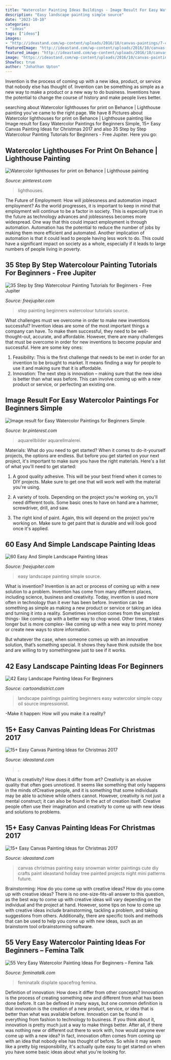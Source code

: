 ```yaml
---
title: "Watercolor Painting Ideas Buildings - Image Result For Easy Watercolor Paintings For Beginners Simple"
description: "Easy landscape painting simple source"
date: "2023-10-10"
categories:
- "ideas"
tags: ["ideas"]
images:
- "http://ideastand.com/wp-content/uploads/2016/10/canvas-paintings/7-canvas-paintings-for-christmas.jpg"
featuredImage: "http://ideastand.com/wp-content/uploads/2016/10/canvas-paintings/7-canvas-paintings-for-christmas.jpg"
featured_image: "http://ideastand.com/wp-content/uploads/2016/10/canvas-paintings/7-canvas-paintings-for-christmas.jpg"
image: "https://ideastand.com/wp-content/uploads/2016/10/canvas-paintings/9-canvas-paintings-for-christmas.jpg"
ShowToc: true
author: "Johathan Upton"
---
```



Invention is the process of coming up with a new idea, product, or service that nobody else has thought of. Invention can be something as simple as a new way to make a product or a new way to do business. Inventions have the potential to change the course of history and make people lives better.

	

		
searching about Watercolor lighthouses for print on Behance | Lighthouse painting you've came to the right page. We have 8 Pictures about Watercolor lighthouses for print on Behance | Lighthouse painting like Image result for Easy Watercolor Paintings for Beginners Simple, 15+ Easy Canvas Painting Ideas for Christmas 2017 and also 35 Step by Step Watercolour Painting Tutorials for Beginners - Free Jupiter. Here you go:
		
    
## Watercolor Lighthouses For Print On Behance | Lighthouse Painting

<img loading=lazy src="https://i.pinimg.com/736x/7a/aa/99/7aaa99c3c4b176def7700a52f5647642.jpg" onerror="this.onerror=null;this.src='https://tse3.mm.bing.net/th?id=OIP.h9FwTIblulGVWug47ERNrAHaKa&amp;pid=15.1';" alt="Watercolor lighthouses for print on Behance | Lighthouse painting">

_Source: pinterest.com_

>lighthouses. 

	

The Future of Employment: How will joblessness and automation impact employment?
As the world progresses, it is important to keep in mind that employment will continue to be a factor in society. This is especially true in the future as technology advances and joblessness becomes more widespread. One way that this could impact employment is through automation. Automation has the potential to reduce the number of jobs by making them more efficient and automated. Another implication of automation is that it could lead to people having less work to do. This could have a significant impact on society as a whole, especially if it leads to large numbers of people living in poverty.

    
## 35 Step By Step Watercolour Painting Tutorials For Beginners - Free Jupiter

<img loading=lazy src="http://www.freejupiter.com/wp-content/uploads/2018/08/Step-by-Step-Watercolour-Painting-Tutorials-for-Beginners-12.jpg" onerror="this.onerror=null;this.src='https://tse3.mm.bing.net/th?id=OIP.zucNWCNRnVSpNk7Vdbyh9AHaOR&amp;pid=15.1';" alt="35 Step by Step Watercolour Painting Tutorials for Beginners - Free Jupiter">

_Source: freejupiter.com_

>step painting beginners watercolour tutorials source. 

	

What challenges must we overcome in order to make new inventions successful?
Invention ideas are some of the most important things a company can have. To make them successful, they need to be well-thought-out, accurate, and affordable. However, there are many challenges that must be overcome in order for new inventions to become popular and successful. Here are some key ones:
1. Feasibility: This is the first challenge that needs to be met in order for an invention to be brought to market. It means finding a way for people to use it and making sure that it is affordable.
2. Innovation: The next step is innovation – making sure that the new idea is better than what was before. This can involve coming up with a new product or service, or perfecting an existing one. 
    
## Image Result For Easy Watercolor Paintings For Beginners Simple

<img loading=lazy src="https://i.pinimg.com/736x/87/dc/e4/87dce479b0228adca66a92fbe0afd93c.jpg" onerror="this.onerror=null;this.src='https://tse4.mm.bing.net/th?id=OIP.T9ZFv6nEqzGFpHiIDnB_xgHaKF&amp;pid=15.1';" alt="Image result for Easy Watercolor Paintings for Beginners Simple">

_Source: br.pinterest.com_

>aquarellbilder aquarellmalerei. 

	

Materials: What do you need to get started?
When it comes to do-it-yourself projects, the options are endless. But before you get started on your next project, it's important to make sure you have the right materials. Here's a list of what you'll need to get started:
1. A good quality adhesive. This will be your best friend when it comes to DIY projects. Make sure to get one that will work well with the material you're using.

2. A variety of tools. Depending on the project you're working on, you'll need different tools. Some basic ones to have on hand are a hammer, screwdriver, drill, and saw.

3. The right kind of paint. Again, this will depend on the project you're working on. Make sure to get paint that is durable and will look good once it's applied.


    
## 60 Easy And Simple Landscape Painting Ideas

<img loading=lazy src="http://www.freejupiter.com/wp-content/uploads/2017/02/Easy-And-Simple-Landscape-Painting-Ideas-2.jpg" onerror="this.onerror=null;this.src='https://tse2.mm.bing.net/th?id=OIP.9imhZZ62WLXS68bXapNywgHaLG&amp;pid=15.1';" alt="60 Easy And Simple Landscape Painting Ideas">

_Source: freejupiter.com_

>easy landscape painting simple source. 

	

What is invention?
Invention is an act or process of coming up with a new solution to a problem. Invention has come from many different places, including science, business and creativity. Today, invention is used more often in technology than it ever has been before. 
Invention can be something as simple as making a new product or service or taking an idea and turning it into a reality. Sometimes invention comes from the simplest things- like coming up with a better way to chop wood. Other times, it takes longer but is more complex- like coming up with a new way to print money or create new ways to store information. 

But whatever the case, when someone comes up with an innovative solution, that’s something special. It shows they have think outside the box and are willing to try somethingnew just to see if it works.

    
## 42 Easy Landscape Painting Ideas For Beginners

<img loading=lazy src="http://www.cartoondistrict.com/wp-content/uploads/2017/07/Easy-Landscape-Painting-Ideas-For-Beginners-20.jpg" onerror="this.onerror=null;this.src='https://tse3.mm.bing.net/th?id=OIP.hO0FfIecpDA5JsUijgRCUQHaKd&amp;pid=15.1';" alt="42 Easy Landscape Painting Ideas For Beginners">

_Source: cartoondistrict.com_

>landscape paintings painting beginners easy watercolor simple copy oil source impressionist. 

	

-Make it happen: How will you make it a reality?

    
## 15+ Easy Canvas Painting Ideas For Christmas 2017

<img loading=lazy src="https://ideastand.com/wp-content/uploads/2016/10/canvas-paintings/9-canvas-paintings-for-christmas.jpg" onerror="this.onerror=null;this.src='https://tse4.mm.bing.net/th?id=OIP.uSiBswElnbKPipNR7xydTAHaPU&amp;pid=15.1';" alt="15+ Easy Canvas Painting Ideas for Christmas 2017">

_Source: ideastand.com_

>. 

	

What is creativity? How does it differ from art?
Creativity is an elusive quality that often goes unnoticed. It seems like something that only happens in the minds ofCreative people, and it is something that some individuals may be able to achieve while others cannot. However, creativity is not just a mental construct; it can also be found in the act of creation itself. Creative people often use their imagination and creativity to come up with new ideas and solutions to problems.

    
## 15+ Easy Canvas Painting Ideas For Christmas 2017

<img loading=lazy src="http://ideastand.com/wp-content/uploads/2016/10/canvas-paintings/7-canvas-paintings-for-christmas.jpg" onerror="this.onerror=null;this.src='https://tse4.mm.bing.net/th?id=OIP.014YoQQdr6UOKXLPz16hLgHaNq&amp;pid=15.1';" alt="15+ Easy Canvas Painting Ideas for Christmas 2017">

_Source: ideastand.com_

>canvas christmas painting easy snowman winter paintings cute diy crafts paint ideastand holiday tree painted projects night mini patterns future. 

	

Brainstorming: How do you come up with creative ideas?
How do you come up with creative ideas?
There is no one-size-fits-all answer to this question, as the best way to come up with creative ideas will vary depending on the individual and the project at hand. However, some tips on how to come up with creative ideas include brainstorming, tackling a problem, and taking suggestions from others. Additionally, there are specific tools and methods that can be used to help you come up with new ideas, such as an brainstorm tool orbrainstorming software.

    
## 55 Very Easy Watercolor Painting Ideas For Beginners – Femina Talk

<img loading=lazy src="https://www.feminatalk.com/wp-content/uploads/2018/08/Very-Easy-Watercolor-Painting-Ideas-for-beginners00014.jpg" onerror="this.onerror=null;this.src='https://tse3.mm.bing.net/th?id=OIP.YGQouffOcLBMAzq4ctaSpwHaKZ&amp;pid=15.1';" alt="55 Very Easy Watercolor Painting Ideas For Beginners – Femina Talk">

_Source: feminatalk.com_

>feminatalk displate spacefrog femina. 

	

Definition of innovation: How does it differ from other concepts?
Innovation is the process of creating something new and different from what has been done before. It can be defined in many ways, but one common definition is that innovation is the creation of a new product, service, or idea that is better than what was available before. Innovation can be found in everything from fashion to technology to business.
If you think about it, innovation is pretty much just a way to make things better. After all, if there was nothing new or different out there to work with, how would anyone ever come up with a new idea? In fact, innovation often comes from coming up with an idea that nobody else has thought of before. So while it may seem like a pretty big responsibility, it's actually quite easy to get started on when you have some basic ideas about what you're looking for.

